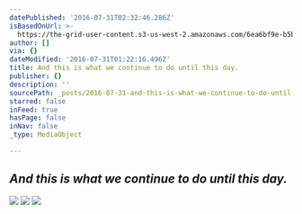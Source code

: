 ```yaml
---
datePublished: '2016-07-31T02:32:46.286Z'
isBasedOnUrl: >-
  https://the-grid-user-content.s3-us-west-2.amazonaws.com/6ea6bf9e-b5b4-450a-90a2-1e5fc205ba5f.jpg
author: []
via: {}
dateModified: '2016-07-31T01:22:16.496Z'
title: And this is what we continue to do until this day.
publisher: {}
description: ''
sourcePath: _posts/2016-07-31-and-this-is-what-we-continue-to-do-until-this-day.md
starred: false
inFeed: true
hasPage: false
inNav: false
_type: MediaObject

---
```

## _And this is what we continue to do until this day._
![](https://the-grid-user-content.s3-us-west-2.amazonaws.com/6ea6bf9e-b5b4-450a-90a2-1e5fc205ba5f.jpg)
![](https://the-grid-user-content.s3-us-west-2.amazonaws.com/72786f38-d7b4-49cc-b453-97c330440e7e.jpg)
![](https://the-grid-user-content.s3-us-west-2.amazonaws.com/39302a03-4040-413c-aee7-50b2acb593ae.jpg)